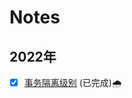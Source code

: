 # Notes

## 2022年

- [x] [事务隔离级别](https://github.com/ShanMua/Notes/blob/main/2022/transaction_isolation_level/transaction_isolation_level.md) (已完成)🌧

